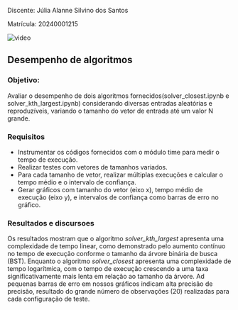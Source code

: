 
Discente: Júlia Alanne Silvino dos Santos

Matrícula: 20240001215

![video]()

## Desempenho de algoritmos

### Objetivo:
Avaliar o desempenho de dois algoritmos fornecidos(solver_closest.ipynb e solver_kth_largest.ipynb) considerando diversas entradas aleatórias e reproduzíveis, variando o tamanho do vetor de entrada até um valor N grande.

### Requisitos
* Instrumentar os códigos fornecidos com o módulo time para medir o tempo de execução.
*  Realizar testes com vetores de tamanhos variados.
*   Para cada tamanho de vetor, realizar múltiplas execuções e calcular o tempo médio e o
intervalo de confiança.
* Gerar gráficos com tamanho do vetor (eixo x), tempo médio de execução (eixo y), e intervalos de confiança como barras de erro no gráfico.


### Resultados e discursoes
Os resultados mostram que o algoritmo _solver_kth_largest_ apresenta uma complexidade de tempo linear, como demonstrado pelo aumento contínuo no tempo de execução conforme o tamanho da árvore binária de busca (BST). Enquanto o algoritmo _solver_closest_ apresenta uma complexidade de tempo logarítmica, com o tempo de execução crescendo a uma taxa significativamente mais lenta em relação ao tamanho da árvore. Ad pequenas barras de erro em nossos gráficos indicam alta precisão de precisão, resultado do grande número de observações (20) realizadas para cada configuração de teste.



